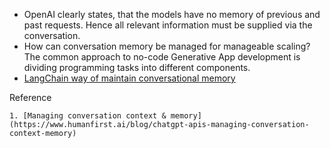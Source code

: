 
- OpenAI clearly states, that the models have no memory of previous and past requests. Hence all relevant information must be supplied via the conversation.
- How can conversation memory be managed for manageable scaling?
  The common approach to no-code Generative App development is dividing programming tasks into different components.
- [LangChain way of maintain conversational memory](https://www.pinecone.io/learn/series/langchain/langchain-conversational-memory/)


Reference

    1. [Managing conversation context & memory](https://www.humanfirst.ai/blog/chatgpt-apis-managing-conversation-context-memory)
